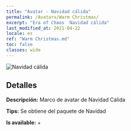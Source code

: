 ```yaml
---
title: "Avatar - Navidad cálida"
permalink: /Avatars/Warm Christmas/
excerpt: "Era of Chaos  Navidad cálida"
last_modified_at: 2021-04-22
locale: es
ref: "Warm Christmas.md"
toc: false
classes: wide
---
```

 ![Navidad cálida](/images/a/avatarFrame_47.png)

## Detalles

 **Descripción:** Marco de avatar de Navidad Cálida 

 **Tips:** Se obtiene del paquete de Navidad 

 **Is available:**  + 

